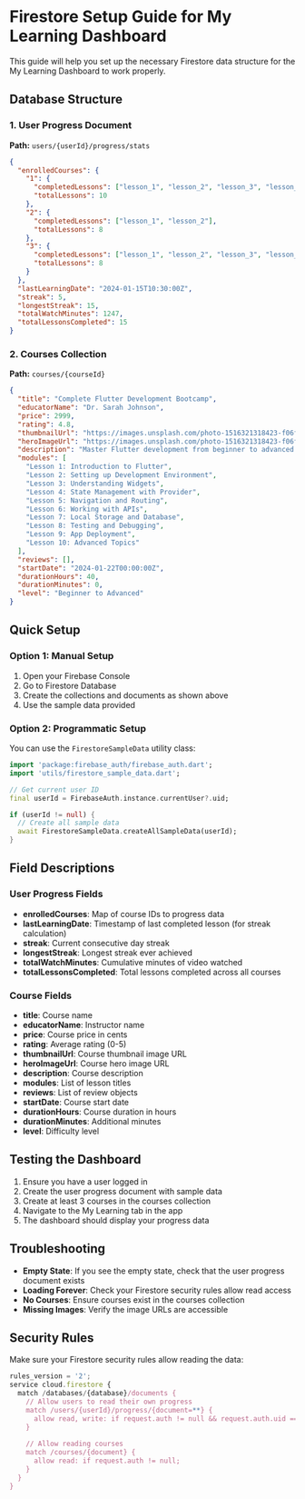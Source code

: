 # Firestore Setup Guide for My Learning Dashboard

This guide will help you set up the necessary Firestore data structure for the My Learning Dashboard to work properly.

## Database Structure

### 1. User Progress Document
**Path:** `users/{userId}/progress/stats`

```json
{
  "enrolledCourses": {
    "1": {
      "completedLessons": ["lesson_1", "lesson_2", "lesson_3", "lesson_4", "lesson_5"],
      "totalLessons": 10
    },
    "2": {
      "completedLessons": ["lesson_1", "lesson_2"],
      "totalLessons": 8
    },
    "3": {
      "completedLessons": ["lesson_1", "lesson_2", "lesson_3", "lesson_4", "lesson_5", "lesson_6", "lesson_7", "lesson_8"],
      "totalLessons": 8
    }
  },
  "lastLearningDate": "2024-01-15T10:30:00Z",
  "streak": 5,
  "longestStreak": 15,
  "totalWatchMinutes": 1247,
  "totalLessonsCompleted": 15
}
```

### 2. Courses Collection
**Path:** `courses/{courseId}`

```json
{
  "title": "Complete Flutter Development Bootcamp",
  "educatorName": "Dr. Sarah Johnson",
  "price": 2999,
  "rating": 4.8,
  "thumbnailUrl": "https://images.unsplash.com/photo-1516321318423-f06f85e504b3?w=400&h=200&fit=crop",
  "heroImageUrl": "https://images.unsplash.com/photo-1516321318423-f06f85e504b3?w=1200&h=600&fit=crop",
  "description": "Master Flutter development from beginner to advanced level...",
  "modules": [
    "Lesson 1: Introduction to Flutter",
    "Lesson 2: Setting up Development Environment",
    "Lesson 3: Understanding Widgets",
    "Lesson 4: State Management with Provider",
    "Lesson 5: Navigation and Routing",
    "Lesson 6: Working with APIs",
    "Lesson 7: Local Storage and Database",
    "Lesson 8: Testing and Debugging",
    "Lesson 9: App Deployment",
    "Lesson 10: Advanced Topics"
  ],
  "reviews": [],
  "startDate": "2024-01-22T00:00:00Z",
  "durationHours": 40,
  "durationMinutes": 0,
  "level": "Beginner to Advanced"
}
```

## Quick Setup

### Option 1: Manual Setup
1. Open your Firebase Console
2. Go to Firestore Database
3. Create the collections and documents as shown above
4. Use the sample data provided

### Option 2: Programmatic Setup
You can use the `FirestoreSampleData` utility class:

```dart
import 'package:firebase_auth/firebase_auth.dart';
import 'utils/firestore_sample_data.dart';

// Get current user ID
final userId = FirebaseAuth.instance.currentUser?.uid;

if (userId != null) {
  // Create all sample data
  await FirestoreSampleData.createAllSampleData(userId);
}
```

## Field Descriptions

### User Progress Fields
- **enrolledCourses**: Map of course IDs to progress data
- **lastLearningDate**: Timestamp of last completed lesson (for streak calculation)
- **streak**: Current consecutive day streak
- **longestStreak**: Longest streak ever achieved
- **totalWatchMinutes**: Cumulative minutes of video watched
- **totalLessonsCompleted**: Total lessons completed across all courses

### Course Fields
- **title**: Course name
- **educatorName**: Instructor name
- **price**: Course price in cents
- **rating**: Average rating (0-5)
- **thumbnailUrl**: Course thumbnail image URL
- **heroImageUrl**: Course hero image URL
- **description**: Course description
- **modules**: List of lesson titles
- **reviews**: List of review objects
- **startDate**: Course start date
- **durationHours**: Course duration in hours
- **durationMinutes**: Additional minutes
- **level**: Difficulty level

## Testing the Dashboard

1. Ensure you have a user logged in
2. Create the user progress document with sample data
3. Create at least 3 courses in the courses collection
4. Navigate to the My Learning tab in the app
5. The dashboard should display your progress data

## Troubleshooting

- **Empty State**: If you see the empty state, check that the user progress document exists
- **Loading Forever**: Check your Firestore security rules allow read access
- **No Courses**: Ensure courses exist in the courses collection
- **Missing Images**: Verify the image URLs are accessible

## Security Rules

Make sure your Firestore security rules allow reading the data:

```javascript
rules_version = '2';
service cloud.firestore {
  match /databases/{database}/documents {
    // Allow users to read their own progress
    match /users/{userId}/progress/{document=**} {
      allow read, write: if request.auth != null && request.auth.uid == userId;
    }
    
    // Allow reading courses
    match /courses/{document} {
      allow read: if request.auth != null;
    }
  }
}
```

